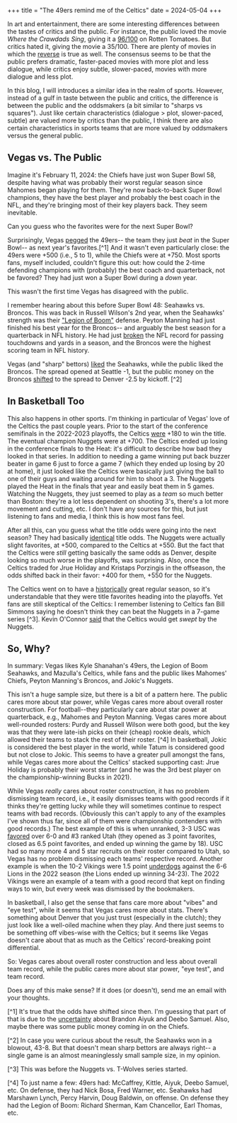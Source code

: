 +++
title = "The 49ers remind me of the Celtics"
date = 2024-05-04
+++

In art and entertainment, there are some interesting differences between the tastes of critics and the public.
For instance, the public loved the movie *Where the Crawdads Sing*, giving it a [96/100](https://www.rottentomatoes.com/m/where_the_crawdads_sing) on Rotten Tomatoes.
But critics hated it, giving the movie a 35/100.
There are plenty of movies in which the [reverse](https://www.rottentomatoes.com/m/the_witch_2016) is true as well.
The consensus seems to be that the public prefers dramatic, faster-paced movies with more plot and less dialogue, while
critics enjoy  subtle, slower-paced, movies with more dialogue and less plot.

In this blog, I will introduces a similar idea in the realm of sports.
However, instead of a gulf in taste between the public and critics, the difference is between the public and the oddsmakers (a bit similar to "sharps vs squares").
Just like certain characteristics (dialogue > plot, slower-paced, subtle) are valued more by critics than the public, I think there are also certain characteristics in sports teams that are more valued by oddsmakers versus the general public.

## Vegas vs. The Public

Imagine it's February 11, 2024: the Chiefs have just won Super Bowl 58, despite having what was probably their worst regular season since Mahomes began playing for them.
They're now back-to-back Super Bowl champions, they have the best player and probably the best coach in the NFL, and they're bringing most of their key players back.
They seem inevitable.

Can you guess who the favorites were for the next Super Bowl?

Surprisingly, Vegas [pegged](https://www.sportsoddshistory.com/nfl-main/?y=2024&sa=nfl&a=sb&p=pre&o=r) the 49ers-- the team they just *beat* in the Super Bowl-- as next year's favorites.[^1]
And it wasn't even particularly close: the 49ers were +500 (i.e., 5 to 1), while the Chiefs were at +750.
Most sports fans, myself included, couldn't figure this out: how could the 2-time defending champions with (probably) the best coach and quarterback, not be favored?
They had just won a Super Bowl during a *down* year.

This wasn't the first time Vegas has disagreed with the public.

I remember hearing about this before Super Bowl 48: Seahawks vs. Broncos.
This was back in Russell Wilson's 2nd year, when the Seahawks' strength was their ["Legion of Boom"](https://en.wikipedia.org/wiki/Legion_of_Boom_(Seattle_Seahawks)) defense.
Peyton Manning had just finished his best year for the Broncos-- and arguably the best season for a quarterback in NFL history.
He had just [broken](https://en.wikipedia.org/wiki/Peyton_Manning) the NFL record for passing touchdowns and yards in a season, and the Broncos were the highest scoring team in NFL history.

Vegas (and "sharp" bettors) [liked](https://bleacherreport.com/articles/1946624-super-bowl-xlviii-betting-recap-sportsbooks-win-big-on-seahawks) the Seahawks, while the public liked the Broncos.
The spread opened at Seattle -1, but the public money on the Broncos [shifted](https://www.sbnation.com/odds/2014/1/21/5330372/super-bowl-2014-betting-odds-denver-broncos-favored-vs-seattle-seahawks) to the spread to Denver -2.5 by kickoff. [^2]

## In Basketball Too

This also happens in other sports.
I'm thinking in particular of Vegas' love of the Celtics the past couple years.
Prior to the start of the conference semifinals in the 2022-2023 playoffs, the Celtics [were](https://www.sportsoddshistory.com/nba-main/?y=2022-2023&sa=nba&a=finals&o=r) +180 to win the title.
The eventual champion Nuggets were at +700.
The Celtics ended up losing in the conference finals to the Heat: it's difficult to describe how bad they looked in that series.
In addition to needing a game winning put back buzzer beater in game 6 just to force a game 7 (which they ended up losing by 20 at home),
it just looked like the Celtics were basically just giving the ball to one of their guys and waiting around for him to shoot a 3.
The Nuggets played the Heat in the finals that year and easily beat them in 5 games.
Watching the Nuggets, they just seemed to play as a *team* so much better than Boston: they're a lot less dependent on shooting 3's, there's a lot more movement and cutting, etc.
I don't have any sources for this, but just listening to fans and media, I think this is how most fans feel.

After all this, can you guess what the title odds were going into the next season?
They had basically [identical](https://www.sportsoddshistory.com/nba-main/?y=2023-2024&sa=nba&a=finals&o=r) title odds.
The Nuggets were actually slight favorites, at +500, compared to the Celtics at +550.
But the fact that the Celtics were *still* getting basically the same odds as Denver, despite looking so much worse in the playoffs, was surprising.
Also, once the Celtics traded for Jrue Holiday and Kristaps Porzingis in the offseason, the odds shifted back in their favor: +400 for them, +550 for the Nuggets.

The Celtics went on to have a [historically](https://www.reddit.com/r/nba/comments/1c4a82w/the_bostons_celtics_end_the_2324_season_with_the/) great regular season, so it's understandable that they were title favorites heading into the playoffs.
Yet fans are still skeptical of the Celtics:
I remember listening to Celtics fan Bill Simmons saying he doesn't think they can beat the Nuggets in a 7-game series [^3].
Kevin O'Connor [said](https://www.reddit.com/r/billsimmons/comments/1ccgyzw/kevin_ocopium_the_celtics_would_get_swept_by/) that the Celtics would get *swept* by the Nuggets.

## So, Why?

In summary: Vegas likes Kyle Shanahan's 49ers, the Legion of Boom Seahawks, and Mazulla's Celtics, while
fans and the public likes Mahomes' Chiefs, Peyton Manning's Broncos, and Jokic's Nuggets.

This isn't a huge sample size, but there is a bit of a pattern here.
The public cares more about star power, while Vegas cares more about overall roster construction.
For football--they particularly care about star power at quarterback, e.g., Mahomes and Peyton Manning.
Vegas cares more about well-rounded rosters: Purdy and Russell Wilson were both good, but the key was that they were late-ish picks on their (cheap) rookie deals, which allowed their teams to stack the rest of their roster. [^4]
In basketball, Jokic is considered the best player in the world, while Tatum is considered good but not close to Jokic.
This seems to have a greater pull amongst the fans, while Vegas cares more about the Celtics' stacked supporting cast: Jrue Holiday is probably their worst starter (and he was the 3rd best player on the championship-winning Bucks in 2021).

While Vegas *really* cares about roster construction, it has no problem dismissing team record, i.e., it easily dismisses teams with good records if it thinks they're getting lucky while they will sometimes continue to respect teams with bad records.
(Obviously this can't apply to any of the examples I've shown thus far, since all of them were championship contenders with good records.)
The best example of this is when unranked, 3-3 USC was [favored](https://www.sbnation.com/college-football/2015/10/24/9609422/usc-utah-final-score-advanced-stats-rankings) over 6-0 and #3 ranked Utah (they opened as 3 point favorites, closed as 6.5 point favorites, and ended up winning the game by 18).
USC had so many more 4 and 5 star recruits on their roster compared to Utah, so Vegas has no problem dismissing each teams' respective record.
Another example is when the 10-2 Vikings were 1.5 point [underdogs](https://www.espn.com/nfl/game/_/gameId/401437892/vikings-lions) against the 6-6 Lions in the 2022 season (the Lions ended up winning 34-23).
The 2022 Vikings were an example of a team with a good record that kept on finding ways to win, but every week was dismissed by the bookmakers.

In basketball, I also get the sense that fans care more about "vibes" and "eye test", while it seems that Vegas cares more about stats.
There's something about Denver that you just trust (especially in the clutch); they just look like a well-oiled machine when they play.
And there just seems to be something off vibes-wise with the Celtics; but it seems like Vegas doesn't care about that as much as the Celtics' record-breaking point differential.

So: Vegas cares about overall roster construction and less about overall team record, while the public cares more about star power, "eye test", and team record.

Does any of this make sense?
If it does (or doesn't), send me an email with your thoughts.

[^1] It's true that the odds have shifted since then. I'm guessing that part of that is due to the [uncertainty](https://www.si.com/nfl/john-lynch-says-the-49ers-wont-trade-brandon-aiyuk-or-deebo-samuel#:~:text=The%2049ers%20seriously%20considered%20trading,on%20The%20Pat%20McAfee%20Show.) about Brandon Aiyuk and Deebo Samuel. Also, maybe there was some public money coming in on the Chiefs.

[^2] In case you were curious about the result, the Seahawks won in a blowout, 43-8. But that doesn't mean sharp bettors are always right-- a single game is an almost meaninglessly small sample size, in my opinion.

[^3] This was before the Nuggets vs. T-Wolves series started.

[^4] To just name a few: 49ers had: McCaffrey, Kittle, Aiyuk, Deebo Samuel, etc. On defense, they had Nick Bosa, Fred Warner, etc. Seahawks had Marshawn Lynch, Percy Harvin, Doug Baldwin, on offense. On defense they had the Legion of Boom: Richard Sherman, Kam Chancellor, Earl Thomas, etc.
